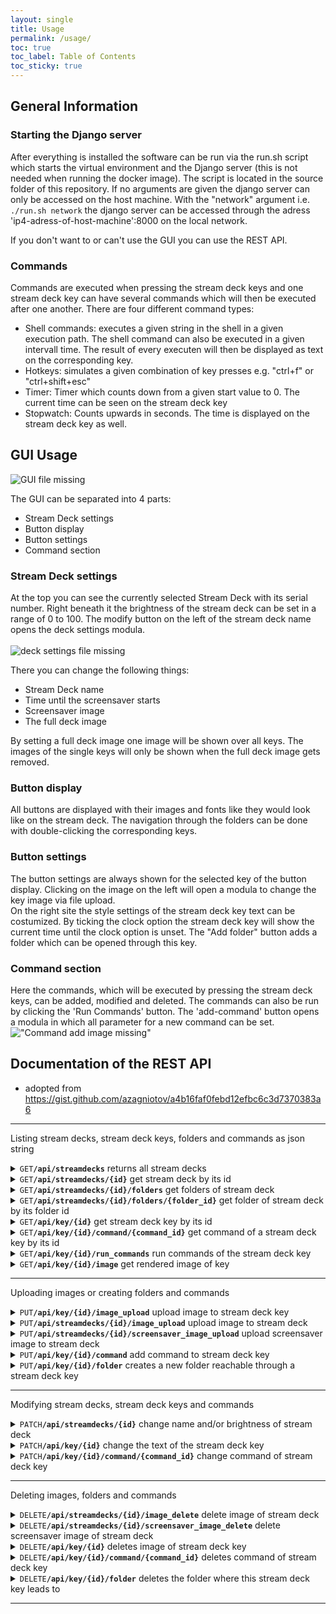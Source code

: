 ```yaml
---
layout: single
title: Usage
permalink: /usage/
toc: true
toc_label: Table of Contents
toc_sticky: true
---
```



## General Information

### Starting the Django server

After everything is installed the software can be run via the run.sh script which starts the virtual environment and the Django server (this is not needed when running the docker image). The script is located in the source folder of this repository.
If no arguments are given the django server can only be accessed on the host machine. With the "network" argument i.e. <code>./run.sh network</code> the django server can be accessed through the adress 'ip4-adress-of-host-machine':8000 on the local network.

If you don't want to or can't use the GUI you can use the REST API.

### Commands

Commands are executed when pressing the stream deck keys and one stream deck key can have several commands which will then be executed after one another. There are four different command types:

* Shell commands: executes a given string in the shell in a given execution path. The shell command can also be executed in a given intervall time. The result of every executen will then be displayed as text on the corresponding key. 
* Hotkeys: simulates a given combination of key presses e.g. "ctrl+f" or "ctrl+shift+esc"
* Timer: Timer which counts down from a given start value to 0. The current time can be seen on the stream deck key
* Stopwatch: Counts upwards in seconds. The time is displayed on the stream deck key as well.

## GUI Usage

![GUI file missing](../assets/images/full_gui.PNG)  

The GUI can be separated into 4 parts:
* Stream Deck settings
* Button display
* Button settings
* Command section

### Stream Deck settings
At the top you can see the currently selected Stream Deck with its serial number. Right beneath it the brightness of the stream deck can be set in a range of 0 to 100. The modify button on the left of the stream deck name opens the deck settings modula.  
<br>
![deck settings file missing](../assets/images/deck_settings.PNG)

There you can change the following things:
* Stream Deck name
* Time until the screensaver starts
* Screensaver image
* The full deck image

By setting a full deck image one image will be shown over all keys. The images of the single keys will only be shown when the full deck image gets removed.

### Button display

All buttons are displayed with their images and fonts like they would look like on the stream deck. The navigation through the folders can be done with double-clicking the corresponding keys.

### Button settings

The button settings are always shown for the selected key of the button display. Clicking on the image on the left will open a modula to change the key image via file upload.  
On the right site the style settings of the stream deck key text can be costumized. By ticking the clock option the stream deck key will show the current time until the clock option is unset. The "Add folder" button adds a folder which can be opened through this key.

### Command section

Here the commands, which will be executed by pressing the stream deck keys, can be added, modified and deleted. The commands can also be run by clicking the 'Run Commands' button. The 'add-command' button opens a modula in which all parameter for a new command can be set.
!["Command add image missing"](../assets/images/add_command.PNG)  

## Documentation of the REST API

- adopted from https://gist.github.com/azagniotov/a4b16faf0febd12efbc6c3d7370383a6

------------------------------------------------------------------------------------------

Listing stream decks, stream deck keys, folders and commands as json string

<details>

<summary markdown="span">
<code>GET</code><code><b>/api/streamdecks</b></code> returns all stream decks
</summary>

Parameters

None

Responses

> | http code     | content-type                      | response                                                            |
> |---------------|-----------------------------------|---------------------------------------------------------------------|
> | `200`         | `application/json`                | json string                                                         |

Example cURL

> ```javascript
>  curl -X GET -H "Content-Type: application/json" http://localhost:8000/api/streamdecks
> ```
</details>


<details>
<summary markdown="span"><code>GET</code><code><b>/api/streamdecks/{id}</b></code> get stream deck by its id</summary>


URL Parameters

> | name              |  type     | data type      | description                         |
> |-------------------|-----------|----------------|-------------------------------------|
> | `id`              |  required | int            | The specific stream deck id         |

Responses

> | http code     | content-type                      | response                                                            |
> |---------------|-----------------------------------|---------------------------------------------------------------------|
> | `200`         | `application/json`                | json string                                                         |
> | `404`         | `text/html; charset=utf-8`        | `Stream deck with id {id} not found`                                |

Example cURL

> ```javascript
>  curl -X GET -H "Content-Type: application/json" http://localhost:8000/api/streamdecks/1
> ```

</details>

<details>
<summary markdown="span"><code>GET</code><code><b>/api/streamdecks/{id}/folders</b></code> get folders of stream deck</summary>


URL Parameters

> | name              |  type     | data type      | description                         |
> |-------------------|-----------|----------------|-------------------------------------|
> | `id`              |  required | int            | The specific stream deck id         |

Responses

> | http code     | content-type                      | response                                                            |
> |---------------|-----------------------------------|---------------------------------------------------------------------|
> | `200`         | `application/json`                | json string                                                         |
> | `404`         | `text/html; charset=utf-8`        | `Stream deck with id {id} not found`                                |

Example cURL

> ```javascript
>  curl -X GET -H "Content-Type: application/json" http://localhost:8000/api/streamdecks/1/folders
> ```

</details>

<details>
<summary markdown="span"><code>GET</code><code><b>/api/streamdecks/{id}/folders/{folder_id}</b></code> get folder of stream deck by its folder id</summary>


URL Parameters

> | name              |  type     | data type      | description                         |
> |-------------------|-----------|----------------|-------------------------------------|
> | `id`              |  required | int            | The specific stream deck id         |
> | `folder_id`       |  required | int            | The specific folder id              |

Responses

> | http code     | content-type                      | response                                                            |
> |---------------|-----------------------------------|---------------------------------------------------------------------|
> | `200`         | `application/json`                | json string                                                         |
> | `404`         | `text/html; charset=utf-8`        | `Stream deck with id {id} not found`                                |
> | `404`         | `text/html; charset=utf-8`        | `Folder with id {folder_id} not found`                              |

Example cURL

> ```javascript
>  curl -X GET -H "Content-Type: application/json" http://localhost:8000/api/streamdecks/1/folders/1
> ```

</details>

<details>
<summary markdown="span"><code>GET</code><code><b>/api/key/{id}</b></code> get stream deck key by its id</summary>


URL Parameters

> | name              |  type     | data type      | description                         |
> |-------------------|-----------|----------------|-------------------------------------|
> | `id`              |  required | int            | The specific key id                 |

Responses

> | http code     | content-type                      | response                                                            |
> |---------------|-----------------------------------|---------------------------------------------------------------------|
> | `200`         | `application/json`                | json string                                                         |
> | `404`         | `text/html; charset=utf-8`        | `Stream deck key with id {id} not found`                                |

Example cURL

> ```javascript
>  curl -X GET -H "Content-Type: application/json" http://localhost:8000/api/key/1
> ```

</details>

<details>
<summary markdown="span"><code>GET</code><code><b>/api/key/{id}/command/{command_id}</b></code> get command of a stream deck key by its id</summary>


URL Parameters

> | name              |  type     | data type      | description                         |
> |-------------------|-----------|----------------|-------------------------------------|
> | `id`              |  required | int            | The specific key id                 |
> | `command_id`      |  required | int            | The specific command id             |

Responses

> | http code     | content-type                      | response                                                            |
> |---------------|-----------------------------------|---------------------------------------------------------------------|
> | `200`         | `application/json`                | json string                                                         |
> | `404`         | `text/html; charset=utf-8`        | `Stream deck key with id {id} not found`                            |
> | `404`         | `text/html; charset=utf-8`        | `Command with id {id} not found under this stream deck key`         |

Example cURL

> ```javascript
>  curl -X GET -H "Content-Type: application/json" http://localhost:8000/api/key/1/command/1
> ```

</details>

<details>
<summary markdown="span"><code>GET</code><code><b>/api/key/{id}/run_commands</b></code> run commands of the stream deck key</summary>


URL Parameters

> | name              |  type     | data type      | description                         |
> |-------------------|-----------|----------------|-------------------------------------|
> | `id`              |  required | int            | The specific key id                 |

Responses

> | http code     | content-type                      | response                                                            |
> |---------------|-----------------------------------|---------------------------------------------------------------------|
> | `200`         | `application/json`                | json string                                                         |
> | `404`         | `text/html; charset=utf-8`        | `Stream deck key with id {id} not found`                            |

Example cURL

> ```javascript
>  curl -X GET -H "Content-Type: application/json" http://localhost:8000/api/key/1/run_commands
> ```

</details>

<details>
<summary markdown="span"><code>GET</code><code><b>/api/key/{id}/image</b></code> get rendered image of key</summary>


URL Parameters

> | name              |  type     | data type      | description                         |
> |-------------------|-----------|----------------|-------------------------------------|
> | `id`              |  required | int            | The specific key id                 |

Responses

> | http code     | content-type                      | response                                                            |
> |---------------|-----------------------------------|---------------------------------------------------------------------|
> | `200`         | `application/json`                | json string                                                         |
> | `404`         | `text/html; charset=utf-8`        | `Stream deck key with id {id} not found`                            |

Example cURL

> ```javascript
>  curl -X GET -H "Content-Type: image/jpeg" http://localhost:8000/api/key/1/image
> ```

</details>

-------------------------------------------------------------------------------------------

Uploading images or creating folders and commands

<details>
<summary markdown="span"><code>PUT</code><code><b>/api/key/{id}/image_upload</b></code> upload image to stream deck key</summary>


URL Parameters

> | name              |  type     | data type      | description                         |
> |-------------------|-----------|----------------|-------------------------------------|
> | `id`              |  required | int            | The specific key id                 |

Data Parameters

> | name              |  type     | data type      | description                         |
> |-------------------|-----------|----------------|-------------------------------------|
> | `image_source`    |  required | request.data   | the image itself                    |

Responses

> | http code     | content-type                      | response                                                            |
> |---------------|-----------------------------------|---------------------------------------------------------------------|
> | `200`         | `text/html; charset=utf-8`        | `Image uploaded successfully`                                       |
> | `404`         | `text/html; charset=utf-8`        | `Stream deck key with id {id} not found`                            |

Example cURL

> ```javascript
>  curl -X PUT -F "image_source=@/path/to/image.png" http://localhost:8000/api/key/1/image_upload 
> ```
</details>

<details>
<summary markdown="span"><code>PUT</code><code><b>/api/streamdecks/{id}/image_upload</b></code> upload image to stream deck</summary>


URL Parameters

> | name              |  type     | data type      | description                         |
> |-------------------|-----------|----------------|-------------------------------------|
> | `id`              |  required | int            | The specific stream deck id                 |

Data Parameters

> | name              |  type     | data type      | description                         |
> |-------------------|-----------|----------------|-------------------------------------|
> | `full_deck_image`    |  required | request.data   | the image itself                    |

Responses

> | http code     | content-type                      | response                                                            |
> |---------------|-----------------------------------|---------------------------------------------------------------------|
> | `200`         | `text/html; charset=utf-8`        | `Image uploaded successfully`                                       |
> | `404`         | `text/html; charset=utf-8`        | `Stream deck with id {id} not found`                            |

Example cURL

> ```javascript
>  curl -X PUT -F "full_deck_image=@/path/to/image.png" http://localhost:8000/api/streamdecks/1/image_upload 
> ```
</details>

<details>
<summary markdown="span"><code>PUT</code><code><b>/api/streamdecks/{id}/screensaver_image_upload</b></code> upload screensaver image to stream deck</summary>


URL Parameters

> | name              |  type     | data type      | description                         |
> |-------------------|-----------|----------------|-------------------------------------|
> | `id`              |  required | int            | The specific stream deck id                 |

Data Parameters

> | name              |  type     | data type      | description                         |
> |-------------------|-----------|----------------|-------------------------------------|
> | `screensaver_image`    |  required | request.data   | the image itself                    |

Responses

> | http code     | content-type                      | response                                                            |
> |---------------|-----------------------------------|---------------------------------------------------------------------|
> | `200`         | `text/html; charset=utf-8`        | `Image uploaded successfully`                                       |
> | `404`         | `text/html; charset=utf-8`        | `Stream deck with id {id} not found`                            |

Example cURL

> ```javascript
>  curl -X PUT -F "screensaver=@/path/to/image.png" http://localhost:8000/api/streamdecks/1/image_upload 
> ```
</details>

<details>
<summary markdown="span"><code>PUT</code><code><b>/api/key/{id}/command</b></code> add command to stream deck key</summary>


URL Parameters

> | name              |  type     | data type      | description                         |
> |-------------------|-----------|----------------|-------------------------------------|
> | `id`              |  required | int            | The specific key id                 |

Data Parameters

> | name              |  type     | data type      | description                         |
> |-------------------|-----------|----------------|-------------------------------------|
> | `name`            |  required | string         | name of the command                 |
> | `command_string`  |  optional | string         | to be executed command string       |
> | `active_directory`|  optional | string         | directory path where the command should be executed                 |
> | `command_type`    |  optional | string         | type of command (default shell)     |
> | `time_value`      |  optional | int            | value required for timer and intervall shell function     |
> | `hotkeys`         |  optional | json array     | required for hotkey commands; array of keyboard keys                 |

Responses

> | http code     | content-type                      | response                                                            |
> |---------------|-----------------------------------|---------------------------------------------------------------------|
> | `200`         | `application/json`                | None                                                                |
> | `400`         | `text/html; charset=utf-8`        | `Command type not valid`                                            |
> | `404`         | `text/html; charset=utf-8`        | `Stream deck key with id {id} not found`                            |

Example cURLs

> ```javascript
>  curl -X PUT -H "Content-Type: application/json" -d "{ "name":"echo", "command_string":"echo new", "command_type":"shell"}" http://localhost:8000/api/key/1/command
>  curl -X PUT -H "Content-Type: application/json" -d "{ "name":"stopwatch", "command_type":"stopwatch"}" http://localhost:8000/api/key/2/command
>  curl -X PUT -H "Content-Type: application/json" -d "{ "name":"timer", "command_type":"timer", "time_value":"60"}" http://localhost:8000/api/key/3/command
>  curl -X PUT -H "Content-Type: application/json" -d "{ "name":"strg+f", "command_type":"hotkey", "hotkeys":[{"key1": {"key":"Control", "location":1}}, {"key2": {"key":"f", "location":0}}]}" http://localhost:8000/api/key/4/command
> ```
</details>

<details>
<summary markdown="span"><code>PUT</code><code><b>/api/key/{id}/folder</b></code> creates a new folder reachable through a stream deck key</summary>


URL Parameters

> | name              |  type     | data type      | description                         |
> |-------------------|-----------|----------------|-------------------------------------|
> | `id`              |  required | int            | The specific key id                 |

Data Parameters

> | name              |  type     | data type      | description                         |
> |-------------------|-----------|----------------|-------------------------------------|
> | `name`            |  required | string         | folder name                         |

Responses

> | http code     | content-type                      | response                                                            |
> |---------------|-----------------------------------|---------------------------------------------------------------------|
> | `200`         | `application/json`                | None                                                                |
> | `403`         | `text/html; charset=utf-8`        | `This stream deck key already leads to a folder.`                   |
> | `404`         | `text/html; charset=utf-8`        | `Stream deck key with id {id} not found`                            |

Example cURL

> ```javascript
>  curl -X PUT -H "Content-Type: application/json" -d "{ "name":"work_folder"}" http://localhost:8000/api/key/1/folder
> ```
</details>

-------------------------------------------------------------------------------------------

Modifying stream decks, stream deck keys and commands

<details>
<summary markdown="span"><code>PATCH</code><code><b>/api/streamdecks/{id}</b></code> change name and/or brightness of stream deck</summary>


URL Parameters

> | name              |  type     | data type      | description                         |
> |-------------------|-----------|----------------|-------------------------------------|
> | `id`              |  required | int            | The specific stream deck id         |

Data Parameters

> | name              |  type     | data type      | description                         |
> |-------------------|-----------|----------------|-------------------------------------|
> | `name`            |  optional | string         |  name of the stream deck            |
> | `brightness`      |  optional | int            |  brightness value (0-100)           |
> | `screensaver_time`|  optional | int            |  time until screensaver starts (0 - 86400 seconds)           |

Responses

> | http code     | content-type                      | response                                                            |
> |---------------|-----------------------------------|---------------------------------------------------------------------|
> | `200`         | `application/json`                | `json string`                                                       |
> | `404`         | `text/html; charset=utf-8`        | `Stream deck with id {id} not found`                                |

Example cURL

> ```javascript
>  curl -X PUT -H "Content-Type: application/json" -d "{ "brightness":"100"}" http://localhost:8000/api/streandecks/1
> ```
</details>

<details>
<summary markdown="span"><code>PATCH</code><code><b>/api/key/{id}</b></code> change the text of the stream deck key</summary>


URL Parameters

> | name              |  type     | data type      | description                         |
> |-------------------|-----------|----------------|-------------------------------------|
> | `id`              |  required | int            | The specific stream deck key id     |

Data Parameters

> | name              |  type     | data type      | description                         |
> |-------------------|-----------|----------------|-------------------------------------|
> | `text`            |  optional | string         |  text of stream deck key            |
> | `clock`           |  optional | int            |  1 if key should show a clock       |
> | `text_size`       |  optional | int            |  size of text                       |
> | `text_position`   |  optional | string         |  text position (top, center, bottom)|
> | `text_color`      |  optional | string         |  text color as hex value            |
> | `bold`            |  optional | bool           |  true for bold text                 |
> | `italic`          |  optional | bool           |  true of italic text                |
> | `underlined`      |  optional | bool           |  true for underlined text           |

Responses

> | http code     | content-type                      | response                                                            |
> |---------------|-----------------------------------|---------------------------------------------------------------------|
> | `200`         | `application/json`                | `json string`                                                       |
> | `404`         | `text/html; charset=utf-8`        | `Stream deck key with id {id} not found`                            |
> | `422`         | `text/html; charset=utf-8`        | `Color string is invalid`                                           |
> | `422`         | `text/html; charset=utf-8`        | `Text position value is invalid`                                    |

Example cURL

> ```javascript
>  curl -X PUT -H "Content-Type: application/json" -d "{ "text":"test"}" http://localhost:8000/api/key/1
> ```

</details>

<details>
<summary markdown="span"><code>PATCH</code><code><b>/api/key/{id}/command/{command_id}</b></code> change command of stream deck key</summary>


URL Parameters

> | name              |  type     | data type      | description                         |
> |-------------------|-----------|----------------|-------------------------------------|
> | `id`              |  required | int            | The specific key id                 |
> | `command_id`      |  required | int            | The specific command id             |

Data Parameters

> | name              |  type     | data type      | description                         |
> |-------------------|-----------|----------------|-------------------------------------|
> | `name`            |  optional | string         | name of the command                 |
> | `command_string`  |  optional | string         | to be executed command string       |
> | `active_directory`|  optional | string         | directory path where the command should be executed                 |
> | `command_type`    |  optional | string         | type of command (default shell)     |
> | `time_value`      |  optional | int            | value required for timer and intervall shell command function     |
> | `hotkeys`         |  optional | json array         | required for hotkey commands; array of keyboard keys                 |

Responses

> | http code     | content-type                      | response                                                            |
> |---------------|-----------------------------------|---------------------------------------------------------------------|
> | `200`         | `application/json`                | `json string`                                                       |
> | `404`         | `text/html; charset=utf-8`        | `Command with id {id} not found under this stream deck key`         |
> | `404`         | `text/html; charset=utf-8`        | `Stream deck key with id {id} not found`                            |

Example cURL

> ```javascript
>  curl -X PATCH -H "Content-Type: application/json" -d "{ "name":"changed_name"}" http://localhost:8000/api/key/1/command/1
> ```
</details>

-------------------------------------------------------------------------------------------

Deleting images, folders and commands

<details>
<summary markdown="span"><code>DELETE</code><code><b>/api/streamdecks/{id}/image_delete</b></code> delete image of stream deck</summary>


URL Parameters

> | name              |  type     | data type      | description                         |
> |-------------------|-----------|----------------|-------------------------------------|
> | `id`              |  required | int            | The specific stream deck id     |

Responses

> | http code     | content-type                      | response                                                            |
> |---------------|-----------------------------------|---------------------------------------------------------------------|
> | `204`         | `text/html; charset=utf-8`        | `Image deleted successfully`                                       |
> | `404`         | `text/html; charset=utf-8`        | `Stream deck with id {id} not found`                            |

Example cURL

> ```javascript
>  curl -X DELETE http://localhost:8000/api/streamdecks/1/image_delete
> ```
</details>

<details>
<summary markdown="span"><code>DELETE</code><code><b>/api/streamdecks/{id}/screensaver_image_delete</b></code> delete screensaver image of stream deck</summary>


URL Parameters

> | name              |  type     | data type      | description                         |
> |-------------------|-----------|----------------|-------------------------------------|
> | `id`              |  required | int            | The specific stream deck id     |

Responses

> | http code     | content-type                      | response                                                            |
> |---------------|-----------------------------------|---------------------------------------------------------------------|
> | `204`         | `text/html; charset=utf-8`        | `Image deleted successfully`                                       |
> | `404`         | `text/html; charset=utf-8`        | `Stream deck with id {id} not found`                            |

Example cURL

> ```javascript
>  curl -X DELETE http://localhost:8000/api/streamdecks/1/image_delete
> ```
</details>
<details>
<summary markdown="span"><code>DELETE</code><code><b>/api/key/{id}</b></code> deletes image of stream deck key</summary>


URL Parameters

> | name              |  type     | data type      | description                         |
> |-------------------|-----------|----------------|-------------------------------------|
> | `id`              |  required | int            | The specific stream deck key id     |

Responses

> | http code     | content-type                      | response                                                            |
> |---------------|-----------------------------------|---------------------------------------------------------------------|
> | `204`         | `text/html; charset=utf-8`        | `Image deleted successfully`                                       |
> | `404`         | `text/html; charset=utf-8`        | `Stream deck key with id {id} not found`                            |

Example cURL

> ```javascript
>  curl -X DELETE http://localhost:8000/api/key/1
> ```
</details>
<details>
<summary markdown="span"><code>DELETE</code><code><b>/api/key/{id}/command/{command_id}</b></code> deletes command of stream deck key</summary>


URL Parameters

> | name              |  type     | data type      | description                         |
> |-------------------|-----------|----------------|-------------------------------------|
> | `id`              |  required | int            | The specific stream deck key id     |
> | `command_id`      |  required | int            | The specific command id             |

Responses

> | http code     | content-type                      | response                                                            |
> |---------------|-----------------------------------|---------------------------------------------------------------------|
> | `204`         | `text/html; charset=utf-8`        | `Command deleted successfully`                                       |
> | `400`         | `text/html; charset=utf-8`        | `Command type not valid`                                            |
> | `404`         | `text/html; charset=utf-8`        | `Command with id {id} not found under this stream deck key`         |
> | `404`         | `text/html; charset=utf-8`        | `Stream deck key with id {id} not found`                            |

Example cURL

> ```javascript
>  curl -X DELETE http://localhost:8000/api/key/1/command/1
> ```
</details>

<details>
<summary markdown="span"><code>DELETE</code><code><b>/api/key/{id}/folder</b></code> deletes the folder where this stream deck key leads to</summary>


URL Parameters

> | name              |  type     | data type      | description                         |
> |-------------------|-----------|----------------|-------------------------------------|
> | `id`              |  required | int            | The specific stream deck key id     |

Responses

> | http code     | content-type                      | response                                                            |
> |---------------|-----------------------------------|---------------------------------------------------------------------|
> | `200`         | `text/html; charset=utf-8`        | `folder deleted successfully`                                       |
> | `404`         | `text/html; charset=utf-8`        | `this stream deck key does not lead to a folder`                    |
> | `404`         | `text/html; charset=utf-8`        | `Stream deck key with id {id} not found`                            |

Example cURL

> ```javascript
>  curl -X DELETE http://localhost:8000/api/key/1/folder
> ```

</details>

-------------------------------------------------------------------------------------------